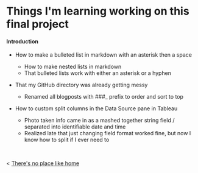 # Things I'm learning working on this final project

#### Introduction

* How to make a bulleted list in markdown with an asterisk then a space
    * How to make nested lists in markdown
    * That bulleted lists work with either an asterisk or a hyphen

* That my GitHub directory was already getting messy
    * Renamed all blogposts with ###_ prefix to order and sort to top
    
* How to custom split columns in the Data Source pane in Tableau
    * Photo taken info came in as a mashed together string field / separated into identifiable date and time
    * Realized late that just changing field format worked fine, but now I know how to split if I ever need to






  &nbsp; &nbsp; &nbsp; &nbsp;
  

< [There's no place like home](./index.md)
